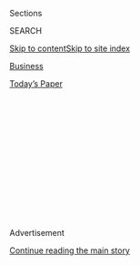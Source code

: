 <div id="app">

<div>

<div>

<div>

<div class="NYTAppHideMasthead css-1q2w90k e1suatyy0">

<div class="section css-ui9rw0 e1suatyy2">

<div class="css-eph4ug er09x8g0">

<div class="css-6n7j50">

</div>

<span class="css-1dv1kvn">Sections</span>

<div class="css-10488qs">

<span class="css-1dv1kvn">SEARCH</span>

</div>

[Skip to content](#site-content)[Skip to site
index](#site-index)

</div>

<div id="masthead-section-label" class="css-1wr3we4 eaxe0e00">

[Business](https://www.nytimes.com/section/business)

</div>

<div class="css-10698na e1huz5gh0">

</div>

</div>

<div id="masthead-bar-one" class="section hasLinks css-15hmgas e1csuq9d3">

<div class="css-uqyvli e1csuq9d0">

</div>

<div class="css-1uqjmks e1csuq9d1">

</div>

<div class="css-9e9ivx">

[](https://myaccount.nytimes.com/auth/login?response_type=cookie&client_id=vi)

</div>

<div class="css-1bvtpon e1csuq9d2">

[Today’s
Paper](https://www.nytimes.com/section/todayspaper)

</div>

</div>

</div>

</div>

<div data-aria-hidden="false">

<div id="site-content" data-role="main">

<div>

<div class="css-1aor85t" style="opacity:0.000000001;z-index:-1;visibility:hidden">

<div class="css-1hqnpie">

<div class="css-epjblv">

<span class="css-17xtcya">[Business](/section/business)</span><span class="css-x15j1o">|</span><span class="css-fwqvlz">Hunting
for White Elephants in China’s Coal
Country</span>

</div>

<div class="css-k008qs">

<div class="css-1iwv8en">

<span class="css-18z7m18"></span>

<div>

</div>

</div>

<span class="css-1n6z4y">https://nyti.ms/2Q6kbhE</span>

<div class="css-1705lsu">

<div class="css-4xjgmj">

<div class="css-4skfbu" data-role="toolbar" data-aria-label="Social Media Share buttons, Save button, and Comments Panel with current comment count" data-testid="share-tools">

  - 
  - 
  - 
  - 
    
    <div class="css-6n7j50">
    
    </div>

  - 

</div>

</div>

</div>

</div>

</div>

</div>

<div id="NYT_TOP_BANNER_REGION" class="css-13pd83m">

</div>

<div id="top-wrapper" class="css-1sy8kpn">

<div id="top-slug" class="css-l9onyx">

Advertisement

</div>

[Continue reading the main
story](#after-top)

<div class="ad top-wrapper" style="text-align:center;height:100%;display:block;min-height:250px">

<div id="top" class="place-ad" data-position="top" data-size-key="top">

</div>

</div>

<div id="after-top">

</div>

</div>

<div>

<div id="sponsor-wrapper" class="css-1hyfx7x">

<div id="sponsor-slug" class="css-19vbshk">

Supported by

</div>

[Continue reading the main
story](#after-sponsor)

<div id="sponsor" class="ad sponsor-wrapper" style="text-align:center;height:100%;display:block">

</div>

<div id="after-sponsor">

</div>

</div>

<div class="css-186x18t">

TIMES INSIDER

</div>

<div class="css-1vkm6nb ehdk2mb0">

# Hunting for White Elephants in China’s Coal Country

</div>

We came looking for signs of government overspending. We left with a
police escort. These days in China, the economy is a sensitive subject.

<div class="css-79elbk" data-testid="photoviewer-wrapper">

<div class="css-z3e15g" data-testid="photoviewer-wrapper-hidden">

</div>

<div class="css-1a48zt4 ehw59r15" data-testid="photoviewer-children">

![<span class="css-16f3y1r e13ogyst0" data-aria-hidden="true">The
convention center and stadium that are part of an outsize project that
contributed to the debt problems of Ruzhou,
China.</span><span class="css-cnj6d5 e1z0qqy90" itemprop="copyrightHolder"><span class="css-1ly73wi e1tej78p0">Credit...</span><span><span>Gilles
Sabrié for The New York
Times</span></span></span>](https://static01.nyt.com/images/2019/11/11/business/00Insider-Stevenson-1/merlin_163827192_9bada054-0674-46a9-888e-cd11c42cece6-articleLarge.jpg?quality=75&auto=webp&disable=upscale)

</div>

</div>

<div class="css-18e8msd">

<div class="css-vp77d3 epjyd6m0">

<div class="css-hus3qt ey68jwv0" data-aria-hidden="true">

[![Alexandra
Stevenson](https://static01.nyt.com/images/2018/02/20/multimedia/author-alexandra-stevenson/author-alexandra-stevenson-thumbLarge.jpg
"Alexandra Stevenson")](https://www.nytimes.com/by/alexandra-stevenson)

</div>

<div class="css-1baulvz">

By [<span class="css-1baulvz last-byline" itemprop="name">Alexandra
Stevenson</span>](https://www.nytimes.com/by/alexandra-stevenson)

</div>

</div>

  - Nov. 10,
    2019

  - 
    
    <div class="css-4xjgmj">
    
    <div class="css-d8bdto" data-role="toolbar" data-aria-label="Social Media Share buttons, Save button, and Comments Panel with current comment count" data-testid="share-tools">
    
      - 
      - 
      - 
      - 
        
        <div class="css-6n7j50">
        
        </div>
    
      - 
    
    </div>
    
    </div>

</div>

<div class="css-mdjrty">

[阅读简体中文版](https://cn.nytimes.com/business/20191111/china-reporter-police/ "Read in Simplified Chinese")[閱讀繁體中文版]( "Read in Traditional Chinese")

</div>

</div>

<div class="section meteredContent css-1r7ky0e" name="articleBody" itemprop="articleBody">

<div class="css-1fanzo5 StoryBodyCompanionColumn">

<div class="css-53u6y8">

[*Times Insider*](https://www.nytimes.com/series/times-insider)
*explains who we are and what we do, and delivers behind-the-scenes
insights into how our journalism comes together.*

RUZHOU, China — A police officer threatened us with a criminal
investigation. A local official pleaded with us to write a positive
article.

My colleague Cao Li and I came to Ruzhou to hunt for white elephants.
During China’s boom times, the local authorities borrowed money to build
these vanity projects — stadiums, theme parks, highways to nowhere — to
create jobs. Now China’s economy is slowing, and economists warn that
the borrowing has set ticking time bombs that threaten the economy.

Ruzhou, a city of one million in China’s coal country, looked as if it
might be one of those places. A source of local government financing had
defaulted. Later, we would learn that the local hospital system was
trying to borrow money from its modestly paid doctors and nurses.

</div>

</div>

<div class="css-1fanzo5 StoryBodyCompanionColumn">

<div class="css-53u6y8">

We did not expect local officials to greet us happily. At the same time,
we did not anticipate that our reporting would touch off a strong
response from the Chinese government.

Beijing tries to suppress reporting that it thinks could undermine the
authority of the Communist Party or that deals with sensitive
humanitarian or political subjects. But local economic issues have long
been fair game.

Not anymore. As the economy slows, it has become a sensitive subject,
too.

Six hours after we arrived, on a hot and sticky summer day buzzing with
cicadas, more than a dozen Ruzhou officials appeared out of nowhere to
confront us. They trapped us in a large parking lot where our driver was
waiting. Some were police. Others were plainclothes officials who never
fully identified themselves.

</div>

</div>

![<span class="css-16f3y1r e13ogyst0">After confronting two New York
Times employees in a parking lot in Ruzhou, officials called in two
police
vans.</span><span class="css-cch8ym"><span class="css-1dv1kvn">Credit</span><span class="css-cnj6d5 e1z0qqy90" itemprop="copyrightHolder"><span class="css-1ly73wi e1tej78p0">Credit...</span><span>Video
by Alexandra
Stevenson</span></span></span>](https://static01.nyt.com/images/2019/11/08/business/-00Insider-Stevenson-videostill/-00Insider-Stevenson-videostill-superJumbo.jpg)

<div class="css-1fanzo5 StoryBodyCompanionColumn">

<div class="css-53u6y8">

They did not seem to have a game plan. Yet they would not let us leave.
They hovered around us and fussed, sometimes breaking away to confer.
They threatened our driver. They scanned our IDs. They questioned our
motives. They asked to see our phones and to delete our photos.

</div>

</div>

<div class="css-1fanzo5 StoryBodyCompanionColumn">

<div class="css-53u6y8">

They had no legal right to hold us there. Then they called in two empty
police vans. Who were we to bicker about the finer details of the law?

When you are a reporter in China, it can be hard to know when you’re
crossing a line with the authorities. Foreign news is censored, but
reporters are still given accreditation. The local police sometimes
throw obstacles and threats in the way.

These moments can be simultaneously terrifying and humorous.

Having exhausted all attempts at reason, we called a more senior
official in Beijing. This man’s job is to help journalists navigate
these situations. We placed him on speaker phone, and he told the police
that we were not doing anything illegal. Things, it seemed, were looking
up.

And then the police officer shouted back into the phone: “How am I
supposed to believe you are who you say you are?”

We were right that Ruzhou would be home to some white elephants. A
sprawling athletic compound had been converted to a “big data” center.
When we visited, it was largely empty. Inside one sports arena, a
caretaker told us the building was worth more than $14 million. When he
saw the confused look on our faces, he quickly explained that millions
of dollars of invisible technology was coursing through the walls. It
was hard to tell if he was letting us in on a state secret or a joke.

</div>

</div>

<div class="css-79elbk" data-testid="photoviewer-wrapper">

<div class="css-z3e15g" data-testid="photoviewer-wrapper-hidden">

</div>

<div class="css-1a48zt4 ehw59r15" data-testid="photoviewer-children">

![<span class="css-16f3y1r e13ogyst0" data-aria-hidden="true">A group of
Ruzhou officials and police officers break away to discuss what to do
with two New York Times
employees.</span><span class="css-cnj6d5 e1z0qqy90" itemprop="copyrightHolder"><span class="css-1ly73wi e1tej78p0">Credit...</span><span>Alexandra
Stevenson</span></span>](https://static01.nyt.com/images/2019/11/08/business/00Insider-Stevenson-2/00Insider-Stevenson-2-articleLarge.jpg?quality=75&auto=webp&disable=upscale)

</div>

</div>

<div class="css-1fanzo5 StoryBodyCompanionColumn">

<div class="css-53u6y8">

We would never find out its real worth, at least not from any officials.
In the parking lot, as the badgering continued into a second hour, we
locked ourselves in our car.

</div>

</div>

<div class="css-1fanzo5 StoryBodyCompanionColumn">

<div class="css-53u6y8">

At 6:31 p.m., a female police officer walked up to the car. It was
dinner time and the group suddenly had somewhere else to be. She reached
into Cao Li’s window to shake her hand.

“You’re welcome here,” the officer said, and smiled. “Thanks for your
cooperation.”

The drama didn’t end there. One police car followed us as we retreated
to our hotel in Zhengzhou, a city two hours away. The authorities then
camped out in the lobby of our hotel, rang our rooms and knocked on our
doors.

It was only when they learned that we had booked tickets on the first
train out of town the next morning that they finally gave up.

</div>

</div>

<div>

</div>

<div class="css-1fanzo5 StoryBodyCompanionColumn">

<div class="css-53u6y8">

Follow the [@ReaderCenter](https://twitter.com/readercenter) on Twitter
for more coverage highlighting your perspectives and experiences and for
insight into how we work.

</div>

</div>

</div>

<div>

</div>

<div>

</div>

<div>

</div>

<div>

<div id="bottom-wrapper" class="css-1ede5it">

<div id="bottom-slug" class="css-l9onyx">

Advertisement

</div>

[Continue reading the main
story](#after-bottom)

<div id="bottom" class="ad bottom-wrapper" style="text-align:center;height:100%;display:block;min-height:90px">

</div>

<div id="after-bottom">

</div>

</div>

</div>

</div>

</div>

## Site Index

<div>

</div>

## Site Information Navigation

  - [© <span>2020</span> <span>The New York Times
    Company</span>](https://help.nytimes.com/hc/en-us/articles/115014792127-Copyright-notice)

<!-- end list -->

  - [NYTCo](https://www.nytco.com/)
  - [Contact
    Us](https://help.nytimes.com/hc/en-us/articles/115015385887-Contact-Us)
  - [Work with us](https://www.nytco.com/careers/)
  - [Advertise](https://nytmediakit.com/)
  - [T Brand Studio](http://www.tbrandstudio.com/)
  - [Your Ad
    Choices](https://www.nytimes.com/privacy/cookie-policy#how-do-i-manage-trackers)
  - [Privacy](https://www.nytimes.com/privacy)
  - [Terms of
    Service](https://help.nytimes.com/hc/en-us/articles/115014893428-Terms-of-service)
  - [Terms of
    Sale](https://help.nytimes.com/hc/en-us/articles/115014893968-Terms-of-sale)
  - [Site
    Map](https://spiderbites.nytimes.com)
  - [Help](https://help.nytimes.com/hc/en-us)
  - [Subscriptions](https://www.nytimes.com/subscription?campaignId=37WXW)

</div>

</div>

</div>

</div>
